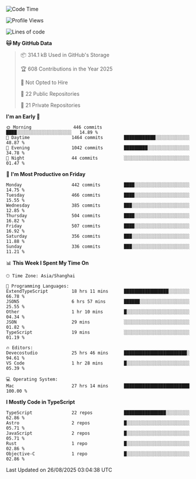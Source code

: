 <!--START_SECTION:waka-->
![Code Time](http://img.shields.io/badge/Code%20Time-4%2C008%20hrs%2042%20mins-blue)

![Profile Views](http://img.shields.io/badge/Profile%20Views-1-blue)

![Lines of code](https://img.shields.io/badge/From%20Hello%20World%20I%27ve%20Written-3.2%20million%20lines%20of%20code-blue)

**🐱 My GitHub Data** 

> 📦 314.1 kB Used in GitHub's Storage 
 > 
> 🏆 608 Contributions in the Year 2025
 > 
> 🚫 Not Opted to Hire
 > 
> 📜 22 Public Repositories 
 > 
> 🔑 21 Private Repositories 
 > 
**I'm an Early 🐤** 

```text
🌞 Morning                446 commits         ████░░░░░░░░░░░░░░░░░░░░░   14.89 % 
🌆 Daytime                1464 commits        ████████████░░░░░░░░░░░░░   48.87 % 
🌃 Evening                1042 commits        █████████░░░░░░░░░░░░░░░░   34.78 % 
🌙 Night                  44 commits          ░░░░░░░░░░░░░░░░░░░░░░░░░   01.47 % 
```
📅 **I'm Most Productive on Friday** 

```text
Monday                   442 commits         ████░░░░░░░░░░░░░░░░░░░░░   14.75 % 
Tuesday                  466 commits         ████░░░░░░░░░░░░░░░░░░░░░   15.55 % 
Wednesday                385 commits         ███░░░░░░░░░░░░░░░░░░░░░░   12.85 % 
Thursday                 504 commits         ████░░░░░░░░░░░░░░░░░░░░░   16.82 % 
Friday                   507 commits         ████░░░░░░░░░░░░░░░░░░░░░   16.92 % 
Saturday                 356 commits         ███░░░░░░░░░░░░░░░░░░░░░░   11.88 % 
Sunday                   336 commits         ███░░░░░░░░░░░░░░░░░░░░░░   11.21 % 
```


📊 **This Week I Spent My Time On** 

```text
🕑︎ Time Zone: Asia/Shanghai

💬 Programming Languages: 
ExtendTypeScript         18 hrs 11 mins      █████████████████░░░░░░░░   66.78 % 
JSON5                    6 hrs 57 mins       ██████░░░░░░░░░░░░░░░░░░░   25.55 % 
Other                    1 hr 10 mins        █░░░░░░░░░░░░░░░░░░░░░░░░   04.34 % 
JSON                     29 mins             ░░░░░░░░░░░░░░░░░░░░░░░░░   01.82 % 
TypeScript               19 mins             ░░░░░░░░░░░░░░░░░░░░░░░░░   01.19 % 

🔥 Editors: 
Devecostudio             25 hrs 46 mins      ████████████████████████░   94.61 % 
VS Code                  1 hr 28 mins        █░░░░░░░░░░░░░░░░░░░░░░░░   05.39 % 

💻 Operating System: 
Mac                      27 hrs 14 mins      █████████████████████████   100.00 % 
```

**I Mostly Code in TypeScript** 

```text
TypeScript               22 repos            ████████████████░░░░░░░░░   62.86 % 
Astro                    2 repos             █░░░░░░░░░░░░░░░░░░░░░░░░   05.71 % 
JavaScript               2 repos             █░░░░░░░░░░░░░░░░░░░░░░░░   05.71 % 
Rust                     1 repo              █░░░░░░░░░░░░░░░░░░░░░░░░   02.86 % 
Objective-C              1 repo              █░░░░░░░░░░░░░░░░░░░░░░░░   02.86 % 
```




 Last Updated on 26/08/2025 03:04:38 UTC
<!--END_SECTION:waka-->